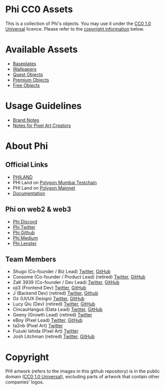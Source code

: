 Phi CC0 Assets
==============

This is a collection of Phi's objects. You may use it under the [CC0 1.0 Universal](https://creativecommons.org/publicdomain/zero/1.0/) licence. Please refer to the [copyright information](#copyright) below.



# Available Assets
* [Baseplates](assets/Baseplate/)
* [Wallpapers](assets/Wallpaper/)
* [Quest Objects](assets/QuestObject/)
* [Premium Objects](assets/PremiumObject/)
* [Free Objects](assets/FreeObject/)



# Usage Guidelines
* [Brand Notes](guidelines/brand-notes.md)
* [Notes for Pixel Art Creators](guidelines/pixel-art-notes.md)



# About Phi

## Official Links
* [PHILAND](https://philand.xyz/)
* PHI Land on [Polygon Mumbai Testchain](https://mumbai.philand.xyz/)
* PHI Land on [Polygon Mainnet](https://land.philand.xyz/)
* [Documentation](https://docs.philand.xyz)


## Phi on web2 & web3
* [Phi Discord](https://twitter.com/phi_xyz)
* [Phi Twitter](https://twitter.com/phi_xyz)
* [Phi Github](https://github.com/PHI-LABS-INC)
* [Phi Medium](https://medium.com/@phi.xyz)
* [Phi Lenster](https://lenster.xyz/u/philand.lens)


## Team Members
* Shugo (Co-founder / Biz Lead) [Twitter](https://twitter.com/0xshugo), [GitHub](https://github.com/shugotsuji)
* Consome (Co-founder / Product Lead) (retired) [Twitter](https://twitter.com/ZkEther), [GitHub](https://github.com/consome)
* ZaK 3939 (Co-founder / Dev Lead) [Twitter](https://twitter.com/ZacK_3939), [GitHub](https://github.com/ZaK3939)
* oji3 (Frontend Dev) [Twitter](https://twitter.com/open3x), [GitHub](https://github.com/open3x)
* J (Backend Dev) (retired) [Twitter](https://twitter.com/artoriatech), [Github](https://github.com/wjw12)
* Oz (UI/UX Design) [Twitter](https://twitter.com/0xOzh), [GitHub](https://github.com/madebyoz)
* Lucy Qiu (Dev) (retired) [Twitter](https://twitter.com/KSeisai), [GitHub](https://github.com/moribetamidori)
* CincauHangus (Data Lead) [Twitter](https://twitter.com/CincauHangus), [GitHub](https://github.com/cincauhangus)
* Geeny (Growth Lead) (retired) [Twitter](https://twitter.com/Geeny616)
* eBoy (Pixel Lead) [Twitter](https://twitter.com/eBoyArts), [GitHub](https://github.com/eBoyArts)
* ta2nb (Pixel Art) [Twitter](https://twitter.com/ta2nb_mkiii)
* Fuzuki Ishida (Pixel Art) [Twitter](https://twitter.com/fuzuzu)
* Josh Litchman (retired) [Twitter](https://twitter.com/JoshLitchman), [GitHub](https://github.com/thelitchman)



# Copyright
PHI artwork (refers to the images in this github repository) is in the public domain ([CC0 1.0 Universal](https://creativecommons.org/publicdomain/zero/1.0/)), excluding parts of artwork that contain other companies' logos.
